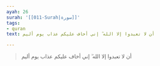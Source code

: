 ```yaml
---
ayah: 26
surah: '[[011-Surah|سورة]]'
tags:
- quran
text: أن لا تعبدوا إلا الله ۖ إني أخاف عليكم عذاب يوم أليم

---
```

> أن لا تعبدوا إلا الله ۖ إني أخاف عليكم عذاب يوم أليم
